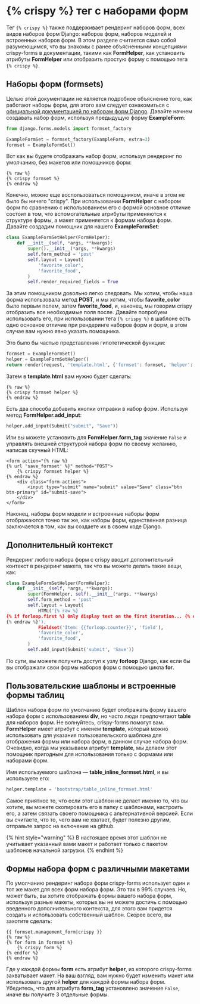 # \{% crispy %\} тег с наборами форм

Тег `{% crispy %}` также поддерживает рендеринг наборов форм, всех видов наборов форм Django: наборов форм, наборов моделей и встроенных наборов форм. В этом разделе считается само собой разумеющимся, что вы знакомы с ранее объясненными концепциями crispy-forms в документации, такими как **FormHelper**, как установить атрибуты **FormHelper** или отобразить простую форму с помощью тега `{% crispy %}`.

## Наборы форм (formsets)

Целью этой документации не является подробное объяснение того, как работают наборы форм, для этого вам следует ознакомиться с [официальной документацией по наборам форм Django](https://docs.djangoproject.com/en/dev/topics/forms/formsets/). Давайте начнем создавать набор форм, используя предыдущую форму **ExampleForm**:

```python
from django.forms.models import formset_factory

ExampleFormSet = formset_factory(ExampleForm, extra=3)
formset = ExampleFormSet()
```

Вот как вы будете отображать набор форм, используя рендеринг по умолчанию, без макетов или помощников форм:

```django
{% raw %}
{% crispy formset %}
{% endraw %}
```

Конечно, можно еще воспользоваться помощником, иначе в этом не было бы ничего "crispy". При использовании **FormHelper** с набором форм по сравнению с использованием его с формой основное отличие состоит в том, что вспомогательные атрибуты применяются к структуре формы, а макет применяется к формам набора форм. Давайте создадим помощник для нашего **ExampleFormSet**:

```python
class ExampleFormSetHelper(FormHelper):
    def __init__(self, *args, **kwargs):
        super().__init__(*args, **kwargs)
        self.form_method = 'post'
        self.layout = Layout(
            'favorite_color',
            'favorite_food',
        )
        self.render_required_fields = True
```

За этим помощником довольно легко следовать. Мы хотим, чтобы наша форма использовала метод **POST**, и мы хотим, чтобы **favorite\_color** было первым полем, затем **favorite\_food**, и, наконец, мы говорим crispy отобразить все необходимые поля после. Давайте попробуем использовать его, при использовании тега `{% crispy %}` в шаблоне есть одно основное отличие при рендеринге наборов форм и форм, в этом случае вам нужно явно указать помощника.

Это было бы частью представления гипотетической функции:

```python
formset = ExampleFormSet()
helper = ExampleFormSetHelper()
return render(request, 'template.html', {'formset': formset, 'helper': helper})
```

Затем в **template.html** вам нужно будет сделать:

```django
{% raw %}
{% crispy formset helper %}
{% endraw %}
```

Есть два способа добавить кнопки отправки в набор форм. Используя метод **FormHelper.add\_input**:

```python
helper.add_input(Submit("submit", "Save"))
```

Или вы можете установить для **FormHelper.form\_tag** значение `False` и управлять внешней структурой набора форм по своему желанию, написав скучный HTML:

```django
<form action="{% raw %}
{% url 'save_formset' %}" method="POST">
    {% crispy formset helper %}
{% endraw %}
    <div class="form-actions">
        <input type="submit" name="submit" value="Save" class="btn btn-primary" id="submit-save">
    </div>
</form>
```

Наконец, наборы форм модели и встроенные наборы форм отображаются точно так же, как наборы форм, единственная разница заключается в том, как вы создаете их в своем коде Django.

## Дополнительный контекст

Рендеринг любого набора форм с crispy вводит дополнительный контекст в рендеринг макета, так что вы можете делать такие вещи, как:

```python
class ExampleFormSetHelper(FormHelper):
    def __init__(self, *args, **kwargs):
        super(FormHelper, self).__init__(*args, **kwargs)
        self.form_method = 'post'
        self.layout = Layout(
            HTML('{% raw %}
{% if forloop.first %} Only display text on the first iteration... {% endif %}
{% endraw %}'),
            Fieldset('Item: {{forloop.counter}}', 'field'),
            'favorite_color',
            'favorite_food',
        )
        self.add_input(Submit('submit', 'Save'))
```

По сути, вы можете получить доступ к узлу **forloop** Django, как если бы вы отображали свои формы наборов форм с помощью цикла **for**.

## Пользовательские шаблоны и встроенные формы таблиц

Шаблон набора форм по умолчанию будет отображать форму вашего набора форм с использованием **div**, но часто люди предпочитают **table** для наборов форм. Не волнуйтесь, crispy-forms помогут вам. **FormHelper** имеет атрибут с именем **template**, который можно использовать для указания пользовательского шаблона для отображения формы или набора форм, в данном случае набора форм. Очевидно, когда мы указываем атрибут **template**, мы делаем этот помощник пригодным для использования только с формами или наборами форм.

Имя используемого шаблона — **table\_inline\_formset.html**, и вы используете его:

```python
helper.template = 'bootstrap/table_inline_formset.html'
```

Самое приятное то, что если этот шаблон не делает именно то, что вы хотите, вы можете скопировать его в папку с шаблонами, настроить его, а затем связать своего помощника с альтернативной версией. Если вы считаете, что то, чего вам не хватает, будет полезно другим, отправьте запрос на включение на github.

{% hint style="warning" %}
В настоящее время этот шаблон не учитывает указанный вами макет и работает только с пакетом шаблонов начальной загрузки.
{% endhint %}

## Формы набора форм с различными макетами

По умолчанию рендеринг набора форм crispy-forms использует один и тот же макет для всех форм набора форм. Это так в 99% случаев. Но, может быть, вы хотите отображать формы вашего набора форм, используя разные макеты, которых вы не можете достичь с помощью введенного дополнительного контекста, для этого вам придется создать и использовать собственный шаблон. Скорее всего, вы захотите сделать:

```django
{{ formset.management_form|crispy }}
{% raw %}
{% for form in formset %}
    {% crispy form %}
{% endfor %}
{% endraw %}
```

Где у каждой формы **form** есть атрибут **helper**, из которого crispy-forms захватывает макет. На ваш взгляд, вам нужно будет изменить макет или использовать другой **helper** для каждой формы набора форм. Убедитесь, что для атрибута **form\_tag** установлено значение `False`, иначе вы получите 3 отдельные формы.
